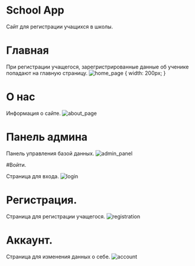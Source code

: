 # School App

Сайт для регистрации учащихся в школы.


# Главная

При регистрации учащегося, зарегристрированные данные об ученике попадают на главную страницу.
![home_page](https://user-images.githubusercontent.com/94980092/160333559-19e3c029-de12-4453-a83a-516d7bbf571f.PNG ) { width: 200px; }


# О нас

Информация о сайте.
![about_page](https://user-images.githubusercontent.com/94980092/160333574-a392a084-71a3-4d00-97ae-1ce5fcaa0463.PNG)


# Панель админа

Панель управления базой данных.
![admin_panel](https://user-images.githubusercontent.com/94980092/160333583-c5f65094-3930-4755-b484-9df356bcd6f7.PNG)


#Войти.

Страница для входа.
![login](https://user-images.githubusercontent.com/94980092/160333591-c92b8540-8d8f-49bb-92c6-ab66e3a0ff57.PNG)


# Регистрация.

Страница для регистрации учащегося.
![registration](https://user-images.githubusercontent.com/94980092/160333601-8519fac4-623e-4fe0-9cc7-41ba1f716cbe.PNG)


# Аккаунт.

Страница для изменения данных о себе.
![account](https://user-images.githubusercontent.com/94980092/160333606-5fdb2971-9ba6-4e90-924d-ee21133158e9.PNG)

